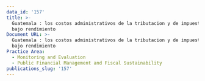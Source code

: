 ```yaml
---
data_id: '157'
title: >-
  Guatemala : los costos administrativos de la tributacion y de impuestos de
  bajo rendimiento
Document URL: >-
  Guatemala : los costos administrativos de la tributacion y de impuestos de
  bajo rendimiento
Practice Area:
  - Monitoring and Evaluation
  - Public Financial Management and Fiscal Sustainability
publications_slug: '157'
---
```

